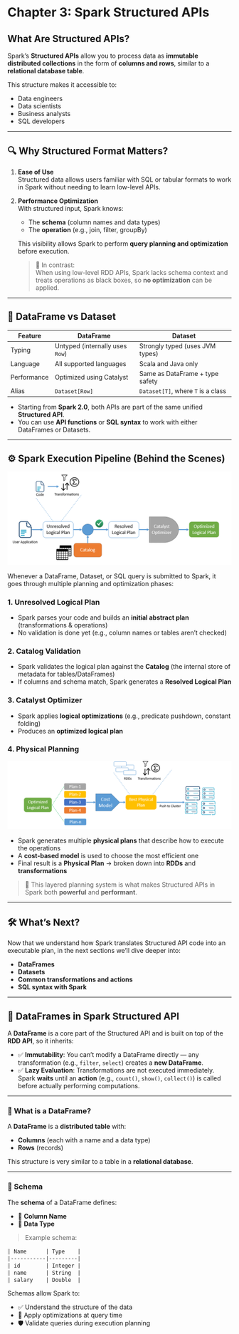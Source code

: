 # Chapter 3: Spark Structured APIs

## What Are Structured APIs?

Spark’s **Structured APIs** allow you to process data as **immutable distributed collections** in the form of **columns and rows**, similar to a **relational database table**.

This structure makes it accessible to:

- Data engineers  
- Data scientists  
- Business analysts  
- SQL developers  

---

## 🔍 Why Structured Format Matters?

1. **Ease of Use**  
   Structured data allows users familiar with SQL or tabular formats to work in Spark without needing to learn low-level APIs.

2. **Performance Optimization**  
   With structured input, Spark knows:
   - The **schema** (column names and data types)
   - The **operation** (e.g., join, filter, groupBy)

   This visibility allows Spark to perform **query planning and optimization** before execution.

   > 🔸 In contrast:  
   > When using low-level RDD APIs, Spark lacks schema context and treats operations as black boxes, so **no optimization** can be applied.

---

## 🔄 DataFrame vs Dataset

| Feature        | **DataFrame**                       | **Dataset**                          |
|----------------|--------------------------------------|--------------------------------------|
| Typing         | Untyped (internally uses `Row`)      | Strongly typed (uses JVM types)      |
| Language       | All supported languages              | Scala and Java only                  |
| Performance    | Optimized using Catalyst             | Same as DataFrame + type safety      |
| Alias          | `Dataset[Row]`                       | `Dataset[T]`, where `T` is a class    |

- Starting from **Spark 2.0**, both APIs are part of the same unified **Structured API**.
- You can use **API functions** or **SQL syntax** to work with either DataFrames or Datasets.

---

## ⚙️ Spark Execution Pipeline (Behind the Scenes)
![](../figures/4.a.png)

Whenever a DataFrame, Dataset, or SQL query is submitted to Spark, it goes through multiple planning and optimization phases:

### 1. **Unresolved Logical Plan**
- Spark parses your code and builds an **initial abstract plan** (transformations & operations)
- No validation is done yet (e.g., column names or tables aren’t checked)

### 2. **Catalog Validation**
- Spark validates the logical plan against the **Catalog** (the internal store of metadata for tables/DataFrames)
- If columns and schema match, Spark generates a **Resolved Logical Plan**

### 3. **Catalyst Optimizer**
- Spark applies **logical optimizations** (e.g., predicate pushdown, constant folding)
- Produces an **optimized logical plan**

### 4. **Physical Planning**

![](../figures/4.b.png)

- Spark generates multiple **physical plans** that describe how to execute the operations
- A **cost-based model** is used to choose the most efficient one
- Final result is a **Physical Plan** → broken down into **RDDs** and **transformations**

> 🧠 This layered planning system is what makes Structured APIs in Spark both **powerful** and **performant**.

---

## 🛠 What’s Next?

Now that we understand how Spark translates Structured API code into an executable plan, in the next sections we’ll dive deeper into:

- **DataFrames**
- **Datasets**
- **Common transformations and actions**
- **SQL syntax with Spark**

---

## 📘 DataFrames in Spark Structured API

A **DataFrame** is a core part of the Structured API and is built on top of the **RDD API**, so it inherits:

- ✅ **Immutability**: You can’t modify a DataFrame directly — any transformation (e.g., `filter`, `select`) creates a **new DataFrame**.
- ✅ **Lazy Evaluation**: Transformations are not executed immediately. Spark **waits** until an **action** (e.g., `count()`, `show()`, `collect()`) is called before actually performing computations.

---

### 🧩 What is a DataFrame?

A **DataFrame** is a **distributed table** with:
- **Columns** (each with a name and a data type)
- **Rows** (records)

This structure is very similar to a table in a **relational database**.

---

### 🧾 Schema

The **schema** of a DataFrame defines:
- 📌 **Column Name**
- 📌 **Data Type**

> Example schema:
```text
| Name      | Type    |
|-----------|---------|
| id        | Integer |
| name      | String  |
| salary    | Double  |

```

Schemas allow Spark to:

- ✅ Understand the structure of the data
- 🚀 Apply optimizations at query time
- 🛡️ Validate queries during execution planning
